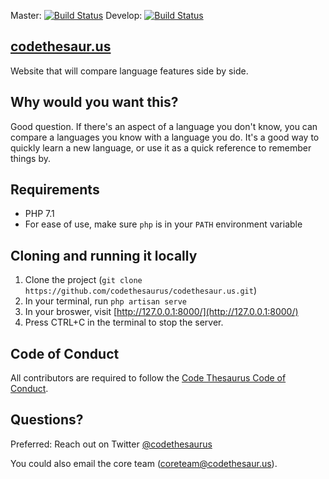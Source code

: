 Master: [![Build Status](https://travis-ci.com/codethesaurus/codethesaur.us.svg?branch=master)](https://travis-ci.com/codethesaurus/codethesaur.us)
Develop: [![Build Status](https://travis-ci.com/codethesaurus/codethesaur.us.svg?branch=develop)](https://travis-ci.com/codethesaurus/codethesaur.us)

## [codethesaur.us](http://codethesaur.us/)
Website that will compare language features side by side.
 
## Why would you want this?
Good question. If there's an aspect of a language you don't know, you can compare a languages you know with a language you do. It's a good way to quickly learn a new language, or use it as a quick reference to remember things by.
 
## Requirements

* PHP 7.1
* For ease of use, make sure `php` is in your `PATH` environment variable

## Cloning and running it locally
1. Clone the project (`git clone https://github.com/codethesaurus/codethesaur.us.git`)
2. In your terminal, run `php artisan serve`
3. In your broswer, visit [http://127.0.0.1:8000/](http://127.0.0.1:8000/)
4. Press CTRL+C in the terminal to stop the server.

## Code of Conduct

All contributors are required to follow the [Code Thesaurus Code of Conduct](CODE_OF_CONDUCT.md).

## Questions?

Preferred: Reach out on Twitter [@codethesaurus](https://twitter.com/codethesaurus)
 
You could also email the core team (coreteam@codethesaur.us).
